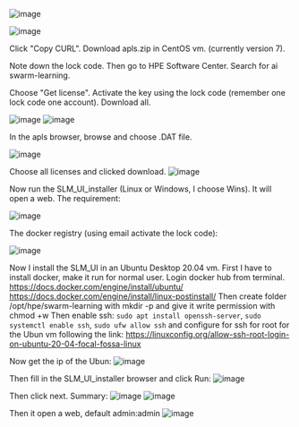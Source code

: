 ![image](https://github.com/PNg-HA/Swarm_Learning/assets/93396414/e8875386-aff7-4a75-9760-7e13cb3c38c8)


![image](https://github.com/PNg-HA/Swarm_Learning/assets/93396414/8f843d02-1e2f-4729-ae51-a32d60effce4)


Click "Copy CURL". Download apls.zip in CentOS vm. (currently version 7).

Note down the lock code. Then go to HPE Software Center. Search for ai swarm-learning.

Choose "Get license". Activate the key using the lock code (remember one lock code one account). Download all.

![image](https://github.com/PNg-HA/Swarm_Learning/assets/93396414/ecf44d44-0391-4246-932e-8cb58014e5bd)
![image](https://github.com/PNg-HA/Swarm_Learning/assets/93396414/2d27b542-dba4-4264-ae0c-e03d969125ba)

In the apls browser, browse and choose .DAT file. 

![image](https://github.com/PNg-HA/Swarm_Learning/assets/93396414/de8b641f-ea1e-4bab-b86e-13c38bd0d095)



Choose all licenses and clicked download.
![image](https://github.com/PNg-HA/Swarm_Learning/assets/93396414/c01cfa89-03f0-4ed1-af76-9f8b1368da61)

Now run the SLM_UI_installer (Linux or Windows, I choose Wins). It will open a web. The requirement:

![image](https://github.com/PNg-HA/Swarm_Learning/assets/93396414/54b96736-2666-4741-a3bd-00f39c8a3557)

The docker registry (using email activate the lock code):

![image](https://github.com/PNg-HA/Swarm_Learning/assets/93396414/540fabee-45eb-4815-9eaa-2149601f5cd2)


Now I install the SLM_UI in an Ubuntu Desktop 20.04 vm. First I have to install docker, make it run for normal user. Login docker hub from terminal.
https://docs.docker.com/engine/install/ubuntu/
https://docs.docker.com/engine/install/linux-postinstall/
Then create folder /opt/hpe/swarm-learning with mkdir -p and give it write permission with chmod +w
Then enable ssh: `sudo apt install openssh-server`, `sudo systemctl enable ssh`, `sudo ufw allow ssh`
and configure for ssh for root for the Ubun vm following the link: https://linuxconfig.org/allow-ssh-root-login-on-ubuntu-20-04-focal-fossa-linux

Now get the ip of the Ubun: 
![image](https://github.com/PNg-HA/Swarm_Learning/assets/93396414/629c60f6-72cd-480a-aaf9-7a9433db6aeb)

Then fill in the SLM_UI_installer browser and click Run: 
![image](https://github.com/PNg-HA/Swarm_Learning/assets/93396414/3412a0cd-5dae-4ff4-bff4-5995e85a1665)

Then click next. Summary:
![image](https://github.com/PNg-HA/Swarm_Learning/assets/93396414/80b92914-bc85-4b4a-98e9-7898c9144f8b)
![image](https://github.com/PNg-HA/Swarm_Learning/assets/93396414/17bf3df3-34ea-4783-8852-de77aae743f5)

Then it open a web, default admin:admin 
![image](https://github.com/PNg-HA/Swarm_Learning/assets/93396414/880d41a0-b0fb-4367-bb55-c0783b2a419d)

